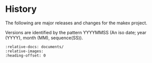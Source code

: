 # History

The following are major releases and changes for the makex project.

Versions are identified by the pattern YYYYMMSS (An iso date; year (YYYY), month (MM), sequence(SS)).

```{include} ../../HISTORY.md
:relative-docs: documents/
:relative-images:
:heading-offset: 0
```